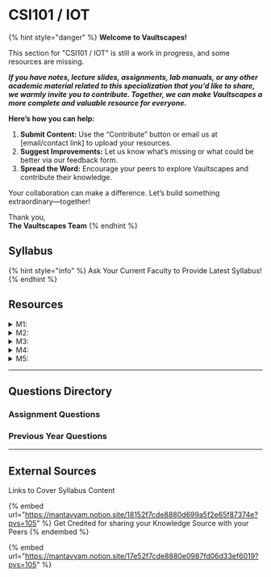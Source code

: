 # CSI101 / IOT

{% hint style="danger" %}
**Welcome to Vaultscapes!**

This section for "CSI101 / IOT" is still a work in progress, and some resources are missing.

_**If you have notes, lecture slides, assignments, lab manuals, or any other academic material related to this specialization that you’d like to share, we warmly invite you to contribute. Together, we can make Vaultscapes a more complete and valuable resource for everyone.**_

**Here’s how you can help:**

1. **Submit Content:** Use the “Contribute” button or email us at \[email/contact link] to upload your resources.
2. **Suggest Improvements:** Let us know what’s missing or what could be better via our feedback form.
3. **Spread the Word:** Encourage your peers to explore Vaultscapes and contribute their knowledge.

Your collaboration can make a difference. Let’s build something extraordinary—together!

Thank you,\
**The Vaultscapes Team**
{% endhint %}

## Syllabus

{% hint style="info" %}
Ask Your Current Faculty to Provide Latest Syllabus!
{% endhint %}

## Resources

<details>

<summary>M1: </summary>

_**we warmly invite you to contribute**_

</details>

<details>

<summary>M2: </summary>

_**we warmly invite you to contribute**_

</details>

<details>

<summary>M3: </summary>

_**we warmly invite you to contribute**_

</details>

<details>

<summary>M4: </summary>

_**we warmly invite you to contribute**_

</details>

<details>

<summary>M5: </summary>

_**we warmly invite you to contribute**_

</details>

***

## Questions Directory

### Assignment Questions

### Previous Year Questions

***

## External Sources

Links to Cover Syllabus Content

{% embed url="https://mantavyam.notion.site/18152f7cde8880d699a5f2e65f87374e?pvs=105" %}
Get Credited for sharing your Knowledge Source with your Peers
{% endembed %}

{% embed url="https://mantavyam.notion.site/17e52f7cde8880e0987fd06d33ef6019?pvs=105" %}
